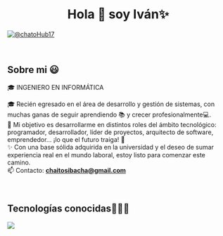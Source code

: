 <h1 align="center">Hola 👋  soy Iván✨ </h1> 

<!-- ============================= -->
<!--   SECCIÓN: Redes Sociales    -->
<!-- ============================= -->
<!-- Social media links start -->
<p align="left">
<a href = "chaitosibacha@gmail.com" target="blank"><img align="center" src="https://img.shields.io/badge/Gmail-D14836?style=for-the-badge&logo=gmail&logoColor=white" alt="@chatoHub17"  /></a>
</p>
<!-- Social media links end -->

<br>

<!-- ============================= -->
<!--      SECCIÓN: Sobre mí       -->
<!-- ============================= -->
<h2>Sobre mi 😃</h2>
<!-- Intro start -->
<p align="left">
🎓 INGENIERO EN INFORMÁTICA

🎓 Recién egresado en el área de desarrollo y gestión de sistemas, con muchas ganas de seguir aprendiendo 📚 y crecer profesionalmente💻.  
🚀 Mi objetivo es desarrollarme en distintos roles del ámbito tecnológico: programador, desarrollador, líder de proyectos, arquitecto de software, emprendedor… ¡lo que el futuro traiga! 🙌  
✨ Con una base sólida adquirida en la universidad y el deseo de sumar experiencia real en el mundo laboral, estoy listo para comenzar este camino.  
📫 Contacto: **chaitosibacha@gmail.com**
</p>
<!-- Intro end -->

<br>

<!-- ============================= -->
<!--  SECCIÓN: Tecnologías        -->
<!-- ============================= -->
<h2>Tecnologías conocidas👨🏻‍💻</h2>
<!-- Tech stack icons -->
<p align="left">
  <a href="https://skillicons.dev">
  <img src="https://skillicons.dev/icons?i=c,cs,cpp,py,java,php,css,html,js,ts,nodejs,bootstrap,dotnet,wordpress,mysql,docker,gitlab,git,github,postman,electron,spring,maven,django,angular,idea,eclipse,anaconda,vscode,bash,windows,linux,ubuntu,instagram,gmail,discord,linkedin,twitter,powershell,arduino,matlab&perline=12" />
  </a>

  </a>
</p>
<br>
